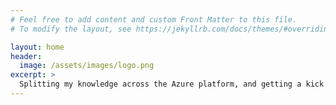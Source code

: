 ```yaml
---
# Feel free to add content and custom Front Matter to this file.
# To modify the layout, see https://jekyllrb.com/docs/themes/#overriding-theme-defaults

layout: home
header:
  image: /assets/images/logo.png
excerpt: >
  Splitting my knowledge across the Azure platform, and getting a kick on application and data development
---
```


